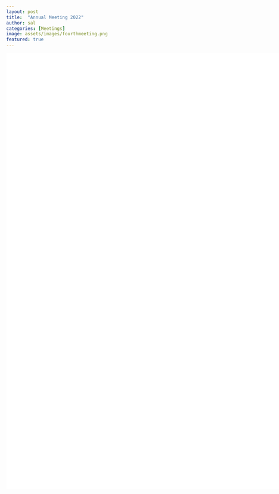 ```yaml
---
layout: post
title:  "Annual Meeting 2022"
author: sal
categories: [Meetings]
image: assets/images/fourthmeeting.png
featured: true
---  
```


<html>
  <div style="width: 100%; height: 100%">
<embed src="/assets/images/ISMRM-ANZ_small.pdf" width="8207px" height="1167px" />
  </div>
</html>
